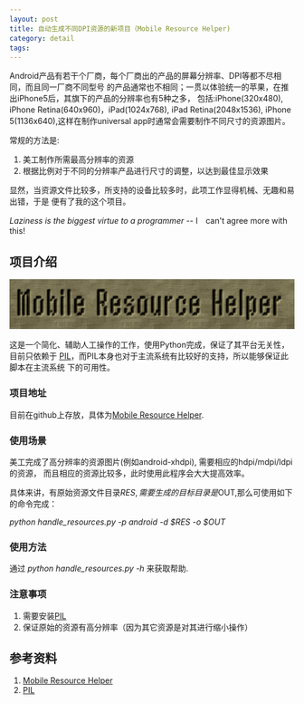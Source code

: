 ```yaml
---
layout: post
title: 自动生成不同DPI资源的新项目（Mobile Resource Helper)
category: detail
tags: 
---
```


Android产品有若干个厂商，每个厂商出的产品的屏幕分辨率、DPI等都不尽相同，而且同一厂商不同型号
的产品通常也不相同；一贯以体验统一的苹果，在推出iPhone5后，其旗下的产品的分辨率也有5种之多，
包括:iPhone(320x480), iPhone Retina(640x960)，iPad(1024x768), iPad Retina(2048x1536),
iPhone 5(1136x640),这样在制作universal app时通常会需要制作不同尺寸的资源图片。

常规的方法是:

1. 美工制作所需最高分辨率的资源
2. 根据比例对于不同的分辨率产品进行尺寸的调整，以达到最佳显示效果

显然，当资源文件比较多，所支持的设备比较多时，此项工作显得机械、无趣和易出错，于是
便有了我的这个项目。

*Laziness is the biggest virtue to a programmer*  -- I　can't agree more with this!

## 项目介绍

![Logo](/assets/images/helper_logo.png)

这是一个简化、辅助人工操作的工作，使用Python完成，保证了其平台无关性，目前只依赖于
[PIL][PIL]，而PIL本身也对于主流系统有比较好的支持，所以能够保证此脚本在主流系统
下的可用性。

### 项目地址

目前在github上存放，具体为[Mobile Resource Helper][mobile_resource_helper]. 

### 使用场景

美工完成了高分辨率的资源图片(例如android-xhdpi), 需要相应的hdpi/mdpi/ldpi的资源，
而且相应的资源比较多，此时使用此程序会大大提高效率。

具体来讲，有原始资源文件目录$RES, 需要生成的目标目录是$OUT,那么可使用如下的命令完成：

*python handle_resources.py -p android -d $RES -o $OUT*

### 使用方法

通过 *python handle_resources.py -h* 来获取帮助.


### 注意事项

1. 需要安装[PIL][PIL]
2. 保证原始的资源有高分辨率（因为其它资源是对其进行缩小操作）




## 参考资料
1. [Mobile Resource Helper][mobile_resource_helper]
2. [PIL][PIL]


[mobile_resource_helper]:https://github.com/towerjoo/mobile_resource_helper
[PIL]:http://www.pythonware.com/products/pil/


